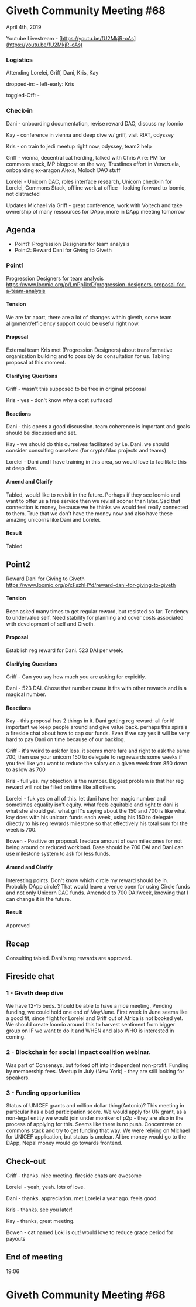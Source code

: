 # Giveth Community Meeting #68


April 4th, 2019


Youtube Livestream - [https://youtu.be/fU2MkjR-oAs](https://youtu.be/fU2MkjR-oAs)


### Logistics

Attending
Lorelei, Griff, Dani, Kris, Kay

dropped-in: -
left-early: Kris

toggled-Off: -


###  Check-in

Dani - onboarding documentation, revise reward DAO, discuss my loomio

Kay - conference in vienna and deep dive w/ griff, visit RIAT, odyssey

Kris - on train to jedi meetup right now, odyssey, team2 help

Griff - vienna, decentral cat herding, talked with Chris A re: PM for commons stack, MP blogpost on the way, Trustlines effort in Venezuela, onboarding ex-aragon Alexa, Moloch DAO stuff

Lorelei - Unicorn DAC, roles interface research, Unicorn check-in for Lorelei, Commons Stack, offline work at office - looking forward to loomio, not distracted

Updates Michael via Griff - great conference, work with Vojtech and take ownership of many ressources for DApp, more in DApp meeting tomorrow


## Agenda

*   Point1: Progression Designers for team analysis
*   Point2: Reward Dani for Giving to Giveth


### Point1
Progression Designers for team analysis
https://www.loomio.org/p/LmPp1kxD/progression-designers-proposal-for-a-team-analysis

#### Tension

We are far apart, there are a lot of changes within giveth, some team alignment/efficiency support could be useful right now. 

#### Proposal

External team Kris met (Progression Designers) about transformative organization building and to possibly do consultation for us.
Tabling proposal at this moment.

#### Clarifying Questions

Griff - wasn't this supposed to be free in original proposal

Kris - yes - don't know why a cost surfaced

#### Reactions

Dani - this opens a good discussion. team coherence is important and goals should be discussed and set.

Kay - we should do this ourselves facilitated by i.e. Dani. we should consider consulting ourselves (for crypto/dao projects and teams)

Lorelei - Dani and I have training in this area, so would love to facilitate this at deep dive.


#### Amend and Clarify
Tabled, would like to revisit in the future. Perhaps if they see loomio and want to offer us a free service then we revisit sooner than later. Sad that connection is money, because we he thinks we would feel really connected to them. True that we don't have the money now and also have these amazing unicorns like Dani and Lorelei.

#### Result

Tabled

## Point2
Reward Dani for Giving to Giveth
https://www.loomio.org/p/cFszhHYd/reward-dani-for-giving-to-giveth

#### Tension
Been asked many times to get regular reward, but resisted so far. Tendency to undervalue self. Need stability for planning and cover costs associated with development of self and Giveth.
 
#### Proposal
Establish reg reward for Dani. 523 DAI per week. 


#### Clarifying Questions

Griff - Can you say how much you are asking for expicitly.

Dani - 523 DAI. Chose that number cause it fits with other rewards and is a magical number.

#### Reactions

Kay - this proposal has 2 things in it. Dani getting reg reward: all for it! important we keep people around and give value back. perhaps this spirals a fireside chat about how to cap our funds. Even if we say yes it will be very hard to pay Dani on time because of our backlog. 

Griff - it's weird to ask for less. it seems more fare and right to ask the same 700, then use your unicorn 150 to delegate to reg rewards some weeks if you feel like you want to reduce the salary on a given week from 850 down to as low as 700

Kris - full yes. my objection is the number. Biggest problem is that her reg reward will not be filled on time like all others.

Lorelei - fuk yes on all of this. let dani have her magic number and sometimes equality isn't equity. what feels equitable and right to dani is what she should get. what griff's saying about the 150 and 700 is like what kay does with his unicorn funds each week, using his 150 to delegate directly to his reg rewards milestone so that effectively his total sum for the week is 700. 

Bowen - Positive on proposal. I reduce amount of own milestones for not being around or reduced workload. Base should be 700 DAI and Dani can use milestone system to ask for less funds.

#### Amend and Clarify

Interesting points. Don't know which circle my reward should be in. Probably DApp circle? That would leave a venue open for using Circle funds and not only Unicorn DAC funds.
Amended to 700 DAI/week, knowing that I can change it in the future. 

#### Result

Approved


## Recap

Consulting tabled. Dani's reg rewards are approved.

## Fireside chat
### 1 - Giveth deep dive

We have 12-15 beds. Should be able to have a nice meeting. Pending funding, we could hold one end of May/June. First week in June seems like a good fit, since flight for Lorelei and Griff out of Africa is not booked yet. We should create loomio around this to harvest sentiment from bigger group on IF we want to do it and WHEN and also WHO is interested in coming.

### 2 - Blockchain for social impact coalition webinar. 

Was part of Consensys, but forked off into independent non-profit. Funding by membership fees. Meetup in July (New York) - they are still looking for speakers.

### 3 - Funding opportunities

Status of UNICEF grants and million dollar thing(Antonio)? This meeting in particular has a bad participation score. We would apply for UN grant, as a non-legal entity we would join under moniker of p2p - they are also in the process of applying for this. Seems like there is no push. Concentrate on commons stack and try to get funding that way. We were relying on Michael for UNICEF application, but status is unclear. Alibre money would go to the DApp, Nepal money would go towards frontend.

## Check-out

Griff - thanks. nice meeting. fireside chats are awesome

Lorelei - yeah, yeah. lots of love.

Dani - thanks. appreciation. met Lorelei a year ago. feels good.

Kris - thanks. see you later!

Kay - thanks, great meeting.

Bowen - cat named Loki is out! would love to reduce grace period for payouts

## End of meeting

19:06
# Giveth Community Meeting #68



